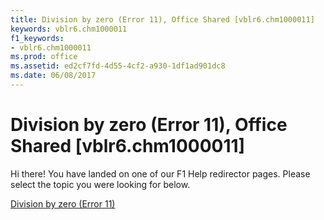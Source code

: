 ```yaml
---
title: Division by zero (Error 11), Office Shared [vblr6.chm1000011]
keywords: vblr6.chm1000011
f1_keywords:
- vblr6.chm1000011
ms.prod: office
ms.assetid: ed2cf7fd-4d55-4cf2-a930-1df1ad901dc8
ms.date: 06/08/2017
---
```



# Division by zero (Error 11), Office Shared [vblr6.chm1000011]

Hi there! You have landed on one of our F1 Help redirector pages. Please select the topic you were looking for below.

[Division by zero (Error 11)](http://msdn.microsoft.com/library/3c6783d9-24a4-ef25-fdab-9e26a08e35a9%28Office.15%29.aspx)

